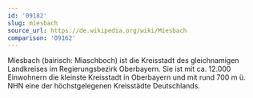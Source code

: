 ```yaml
---
id: '09182'
slug: miesbach
source_url: https://de.wikipedia.org/wiki/Miesbach
comparison: '09162'
---
```


Miesbach (bairisch: Miaschboch) ist die Kreisstadt des gleichnamigen Landkreises im Regierungsbezirk Oberbayern. Sie ist mit ca. 12.000 Einwohnern die kleinste Kreisstadt in Oberbayern und mit rund 700 m ü. NHN eine der höchstgelegenen Kreisstädte Deutschlands.
